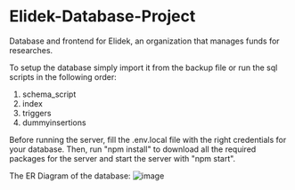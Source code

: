 # Elidek-Database-Project
Database and frontend for Elidek, an organization that manages funds for researches.

To setup the database simply import it from the backup file or run the sql scripts in the following order:
1. schema_script
2. index
3. triggers
4. dummyinsertions

Before running the server, fill the .env.local file with the right credentials for your database. Then, run "npm install" to download all the required packages for the server and start the server with "npm start".

The ER Diagram of the database:
![image](https://github.com/stavroskout/Elidek-Database-Project/assets/101260626/27b8bb53-8bc4-4cc9-b8fe-276c958344fb)

